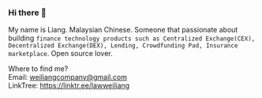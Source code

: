 ### Hi there 👋

My name is Liang. Malaysian Chinese.  Someone that passionate about building `finance technology products such as Centralized Exchange(CEX), Decentralized Exchange(DEX), Lending, Crowdfunding Pad, Insurance marketplace`. Open source lover.

Where to find me? <br>
Email: weiliangcompany@gmail.com <br>
LinkTree: https://linktr.ee/lawweiliang



